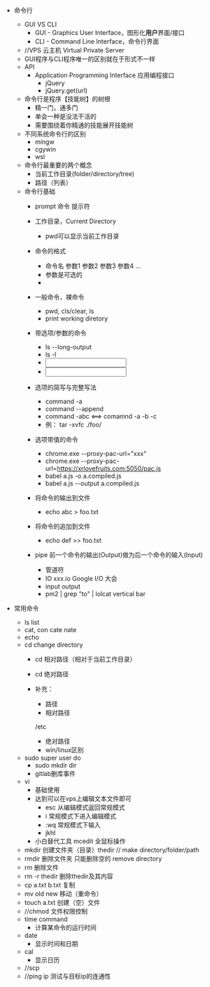 * 命令行
    * GUI VS CLI
      * GUI - Graphics User Interface，图形化**用户**界面/接口
      * CLI - Command Line Interface，命令行界面
    * //VPS 云主机 Virtual Private Server
    * GUI程序与CLI程序唯一的区别就在于形式不一样
    * API
      * Application Programming Interface 应用编程接口
        * jQuery
        * jQuery.get(url)
    * 命令行是程序【技能树】的树根
      * 精一门，通多门
      * 单会一种是没法干活的
      * 需要围绕着你精通的技能展开技能树
    * 不同系统命令行的区别
      * mingw
      * cgywin
      * wsl
    * 命令行最重要的两个概念
      * 当前工作目录(folder/directory/tree)
      * 路径（列表）
    * 命令行基础
        * prompt 命令 提示符
        * 工作目录，Current Directory
          * pwd可以显示当前工作目录
        * 命令的格式
          * 命令名 参数1 参数2 参数3 参数4 ...
          * 参数是可选的
          * 
        * 一般命令，裸命令
            * pwd, cls/clear, ls
            * print working diretory

        * 带选项/参数的命令
            * ls --long-output
            * ls -l
            * <input>
            * <input type="password" required>

        * 选项的简写与完整写法
          * command -a
          * command --append
          * command -abc <==> comamnd -a -b -c
          * 例： tar -xvfc ./foo/
        * 选项带值的命令
            * chrome.exe --proxy-pac-url="xxx"
            * chrome.exe --proxy-pac-url=https://xrlovefruits.com:5050/pac.js
            * babel a.js -o a.compiled.js
            * babel a.js --output a.compiled.js
        * 将命令的输出到文件
            * echo abc > foo.txt
        * 将命令的追加到文件
            * echo def >> foo.txt
        * pipe 前一个命令的输出(Output)做为后一个命令的输入(Input)
            * 管道符
            * IO  xxx.io  Google I/O 大会
            * input output
            * pm2 | grep "to" | lolcat    vertical bar

* 常用命令
    * ls     list 
    * cat,   con cate nate
    * echo
    * cd   change directory
      * cd 相对路径（相对于当前工作目录）
      * cd 绝对路径
      * 补充：
        * 路径
        * 相对路径

        /etc

        * 绝对路径
        * win/linux区别
    * sudo super user do
      * sudo mkdir dir
      * gitlab删库事件
    * vi
        * 基础使用
        * 达到可以在vps上编辑文本文件即可
            * esc 从编辑模式返回常规模式
            * i 常规模式下进入编辑模式
            * :wq 常规模式下输入
            * jkhl
        * 小白替代工具 mcedit 全鼠标操作
    * mkdir 创建文件夹（目录）thedir // make directory/folder/path
    * rmdir 删除文件夹 只能删除空的 remove directory
    * rm 删除文件
    * rm -r thedir 删除thedir及其内容 
    * cp a.txt b.txt 复制
    * mv old new 移动（重命令）
    * touch a.txt 创建（空）文件
    * //chmod 文件权限控制
    * time command
        * 计算某命令的运行时间
    * date
        * 显示时间和日期
    * cal
        * 显示日历
    * //scp
    * //ping ip 测试与目标ip的连通性
